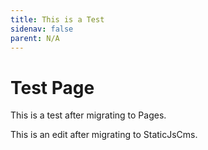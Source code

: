 ```yaml
---
title: This is a Test
sidenav: false
parent: N/A
---
```

# T﻿est Page

T﻿his is a test after migrating to Pages.

This is an edit after migrating to StaticJsCms.
